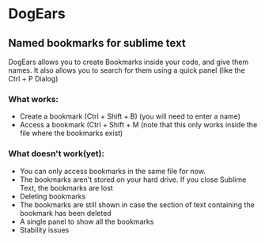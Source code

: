 # DogEars

## Named bookmarks for sublime text

DogEars allows you to create Bookmarks inside your code, and give them names. It also allows you to search for them using a quick panel (like the Ctrl + P Dialog)

### What works:

* Create a bookmark (Ctrl + Shift + B)  (you will need to enter a name)
* Access a bookmark (Ctrl + Shift + M  (note that this only works inside the file where the bookmarks exist)

### What doesn't work(yet):

* You can only access bookmarks in the same file for now.
* The bookmarks aren't stored on your hard drive. If you close Sublime Text, the bookmarks are lost
* Deleting bookmarks
* The bookmarks are still shown in case the section of text containing the bookmark has been deleted
* A single panel to show all the bookmarks
* Stability issues